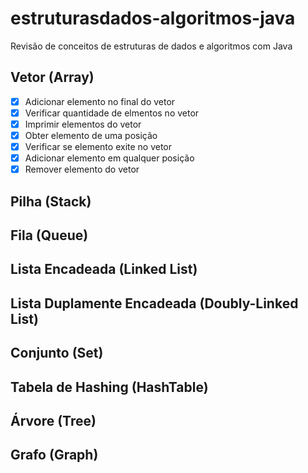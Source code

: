 # estruturasdados-algoritmos-java

Revisão de conceitos de estruturas de dados e algoritmos com Java

## Vetor (Array)

- [x] Adicionar elemento no final do vetor
- [x] Verificar quantidade de elmentos no vetor
- [x] Imprimir elementos do vetor
- [x] Obter elemento de uma posição
- [x] Verificar se elemento exite no vetor
- [x] Adicionar elemento em qualquer posição
- [x] Remover elemento do vetor

## Pilha (Stack)

## Fila (Queue)

## Lista Encadeada (Linked List)

## Lista Duplamente Encadeada (Doubly-Linked List)

## Conjunto (Set)

## Tabela de Hashing (HashTable)

## Árvore (Tree)

## Grafo (Graph)